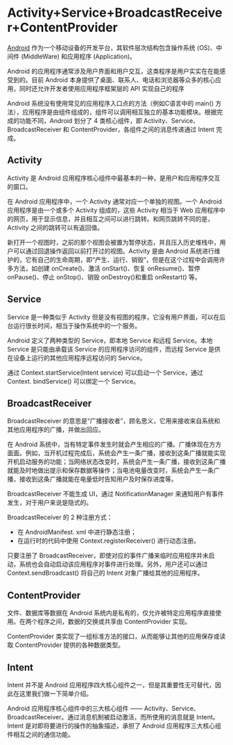 # Activity+Service+BroadcastReceiver+ContentProvider

[Android](http://c.biancheng.net/android/) 作为一个移动设备的开发平台，其软件层次结构包含操作系统 (OS)、中间件 (MiddleWare) 和应用程序 (Application)。

Android 的应用程序通常涉及用户界面和用户交互，这类程序是用户实实在在能感受到的。目前 Android 本身提供了桌面、联系人、电话和浏览器等众多的核心应用，同时还允许开发者使用应用程序框架层的 API 实现自己的程序

Android 系统没有使用常见的应用程序入口点的方法（例如C语言中的 main() 方法），应用程序是由组件组成的，组件可以调用相互独立的基本功能模块。根据完成的功能不同，Android 划分了 4 类核心组件，即 Activity、Service、BroadcastReceiver 和 ContentProvider，各组件之间的消息传递通过 Intent 完成。

## Activity

Activity 是 Android 应用程序核心组件中最基本的一种，是用户和应用程序交互的窗口。

在 Android 应用程序中，一个 Activity 通常对应一个单独的视图。一个 Android 应用程序是由一个或多个 Activity 组成的，这些 Activity 相当于 Web 应用程序中的网页，用于显示信息，并且相互之间可以进行跳转。和网页跳转不同的是，Activity 之间的跳转可以有返回值。

新打开一个视图时，之前的那个视图会被置为暂停状态，并且压入历史堆栈中，用户可以通过回退操作返回以前打开过的视图。Activity 是由 Android 系统进行维护的，它有自己的生命周期，即“产生、运行、销毁”，但是在这个过程中会调用许多方法，如创建 onCreate()、激活 onStart()、恢复 onResume()、暂停 onPause()、停止 onStop()、销毁 onDestroy()和重启 onRestart() 等。

## Service

Service 是一种类似于 Activity 但是没有视图的程序，它没有用户界面，可以在后台运行很长时间，相当于操作系统中的一个服务。

Android 定义了两种类型的 Service，即本地 Service 和远程 Service。本地 Service 是只能由承载该 Service 的应用程序访问的组件，而远程 Service 是供在设备上运行的其他应用程序远程访问的 Service。

通过 Context.startService(Intent service) 可以启动一个 Service，通过 Context. bindService() 可以绑定一个 Service。

## BroadcastReceiver

BroadcastReceiver 的意思是“广播接收者”，顾名思义，它用来接收来自系统和其他应用程序的广播，并做出回应。

在 Android 系统中，当有特定事件发生时就会产生相应的广播。广播体现在方方面面。例如，当开机过程完成后，系统会产生一条广播，接收到这条广播就能实现开机启动服务的功能；当网络状态改变时，系统会产生一条广播，接收到这条广播就能及时地做出提示和保存数据等操作；当电池电量改变时，系统会产生一条广播，接收到这条广播就能在电量低时告知用户及时保存进度等。

BroadcastReceiver 不能生成 UI，通过 NotificationManager 来通知用户有事件发生，对于用户来说是隐式的。

BroadcastReceiver 的 2 种注册方式：

- 在 AndroidManifest. xml 中进行静态注册；
- 在运行时的代码中使用 Context.registerReceiver() 进行动态注册。


只要注册了 BroadcastReceiver，即使对应的事件广播来临时应用程序并未启动，系统也会自动启动该应用程序对事件进行处理。另外，用户还可以通过 Context.sendBroadcast() 将自己的 Intent 对象广播给其他的应用程序。

## ContentProvider

文件、数据库等数据在 Android 系统内是私有的，仅允许被特定应用程序直接使用。在两个程序之间，数据的交换或共享由 ContentProvider 实现。

ContentProvider 类实现了一组标准方法的接口，从而能够让其他的应用保存或读取 ContentProvider 提供的各种数据类型。

## Intent

Intent 并不是 Android 应用程序四大核心组件之一，但是其重要性无可替代，因此在这里我们做一下简单介绍。

Android 应用程序核心组件中的三大核心组件 —— Activity、Service、BroadcastReceiver。通过消息机制被启动激活，而所使用的消息就是 Intent。Intent 是对即将要进行的操作的抽象描述，承担了 Android 应用程序三大核心组件相互之间的通信功能。